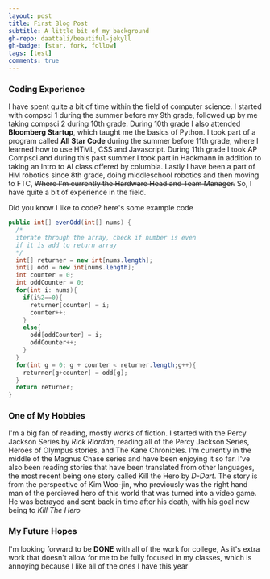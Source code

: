 ```yaml
---
layout: post
title: First Blog Post
subtitle: A little bit of my background
gh-repo: daattali/beautiful-jekyll
gh-badge: [star, fork, follow]
tags: [test]
comments: true
---
```


### Coding Experience

I have spent quite a bit of time within the field of computer science. I started with compsci 1 during the summer before my 9th grade, followed up by me taking compsci 2 during 10th grade. During 10th grade I also attended **Bloomberg Startup**, which taught me the basics of Python. I took part of a program called **All Star Code** during the summer before 11th grade, where I learned how to use HTML, CSS and Javascript. During 11th grade I took AP Compsci and during this past summer I took part in Hackmann in addition to taking an Intro to AI class offered by columbia. Lastly I have been a part of HM robotics since 8th grade, doing middleschool robotics and then moving to FTC, ~~Where I'm currently the Hardware Head and Team Manager.~~ So, I have quite a bit of experience in the field.

Did you know I like to code? here's some example code

```java
public int[] evenOdd(int[] nums) {
  /*
  iterate through the array, check if number is even
  if it is add to return array
  */
  int[] returner = new int[nums.length];
  int[] odd = new int[nums.length];
  int counter = 0;
  int oddCounter = 0;
  for(int i: nums){
    if(i%2==0){
      returner[counter] = i;
      counter++;
    }
    else{
      odd[oddCounter] = i;
      oddCounter++;
    }
  }
  for(int g = 0; g + counter < returner.length;g++){
    returner[g+counter] = odd[g];
  }
  return returner;
}
```

### One of My Hobbies

I'm a big fan of reading, mostly works of fiction. I started with the Percy Jackson Series by _Rick Riordan_, reading all of the Percy Jackson Series, Heroes of Olympus stories, and The Kane Chronicles. I'm currently in the middle of the Magnus Chase series and have been enjoying it so far. I've also been reading stories that have been translated from other languages, the most recent being one story called Kill the Hero by _D-Dart_. The story is from the perspective of Kim Woo-jin, who previously was the right hand man of the percieved hero of this world that was turned into a video game. He was betrayed and sent back in time after his death, with his goal now being to _Kill The Hero_

### My Future Hopes

I'm looking forward to be **DONE** with all of the work for college, As it's extra work that doesn't allow for me to be fully focused in my classes, which is annoying because I like all of the ones I have this year
